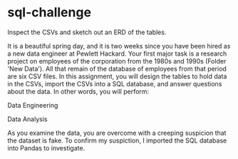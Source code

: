 # sql-challenge

Inspect the CSVs and sketch out an ERD of the tables. 

It is a beautiful spring day, and it is two weeks since you have been hired as a new data engineer at Pewlett Hackard. Your first major task is a research project on employees of the corporation from the 1980s and 1990s (Folder 'New Data').
All that remain of the database of employees from that period are six CSV files.
In this assignment, you will design the tables to hold data in the CSVs, import the CSVs into a SQL database, and answer questions about the data. In other words, you will perform:

Data Engineering

Data Analysis

As you examine the data, you are overcome with a creeping suspicion that the dataset is fake. To confirm my suspiction, I imported the SQL database into Pandas to investigate. 
